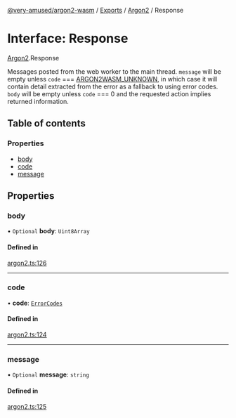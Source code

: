 [@very-amused/argon2-wasm](../README.md) / [Exports](../modules.md) / [Argon2](../modules/Argon2.md) / Response

# Interface: Response

[Argon2](../modules/Argon2.md).Response

Messages posted from the web worker to the main thread.
`message` will be empty unless `code` === [ARGON2WASM_UNKNOWN](../enums/Argon2.ErrorCodes.md#argon2wasm_unknown),
in which case it will contain detail extracted from the error as a fallback to using error codes.
`body` will be empty unless `code` === 0 and the requested action implies returned information.

## Table of contents

### Properties

- [body](Argon2.Response.md#body)
- [code](Argon2.Response.md#code)
- [message](Argon2.Response.md#message)

## Properties

### body

• `Optional` **body**: `Uint8Array`

#### Defined in

[argon2.ts:126](https://github.com/very-amused/argon2-wasm/blob/baab309/src/argon2.ts#L126)

___

### code

• **code**: [`ErrorCodes`](../enums/Argon2.ErrorCodes.md)

#### Defined in

[argon2.ts:124](https://github.com/very-amused/argon2-wasm/blob/baab309/src/argon2.ts#L124)

___

### message

• `Optional` **message**: `string`

#### Defined in

[argon2.ts:125](https://github.com/very-amused/argon2-wasm/blob/baab309/src/argon2.ts#L125)
